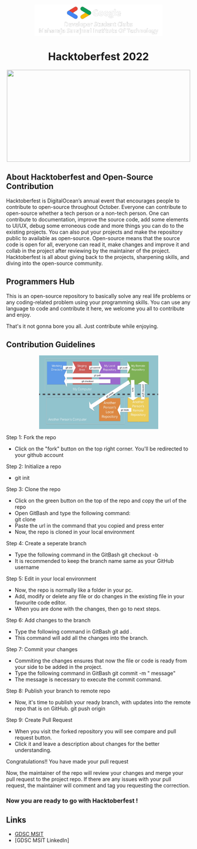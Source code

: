 <p align="center">
<img src="dsc msit logo 3.png" align="center" width="350" height="85" />
</p>


<h1 align="center"> Hacktoberfest 2022 </h1>


<p align="center">
<img src="Email Banners-Dark.png" align="center" width="500" height="250" />
</p>

## About Hacktoberfest and Open-Source Contribution
Hacktoberfest is DigitalOcean’s annual event that encourages people to contribute to open-source throughout October. Everyone can contribute to open-source whether a tech person or a non-tech person. One can contribute to documentation, improve the source code, add some elements to UI/UX, debug some erroneous code and more things you can do to the existing projects. You can also put your projects and make the repository public to available as open-source. Open-source means that the source code is open for all, everyone can read it, make changes and improve it and collab in the project after reviewing by the maintainer of the project. Hacktoberfest is all about giving back to the projects, sharpening skills, and diving into the open-source community.

## Programmers Hub
 
This is an open-source repository to basically solve any real life problems or any coding-related problem using your programming skills. You can use any language to code and contribute it here, we welcome you all to contribute and enjoy.

That's it not gonna bore you all. Just contribute while enjoying.


## Contribution Guidelines


<p align="center">
<img src="summary.png" align="center" width="325" height="200" />
</p>

Step 1: Fork the repo
- Click on the "fork" button on the top right corner. You'll be redirected to your github account

Step 2: Initialize a repo
- git init

Step 3: Clone the repo
- Click on the green button on the top of the repo and copy the url of the repo
- Open GitBash and type the following command:  
       git clone <url>
- Paste the url in the command that you copied and press enter
- Now, the repo is cloned in your local environment

Step 4: Create a seperate branch
- Type the following command in the GitBash
       git checkout -b <branch-name>
- It is recommended to keep the branch name same as your GitHub username
 
 
Step 5: Edit in your local environment
- Now, the repo is normally like a folder in your pc.
- Add, modify or delete any file or do changes in the existing file in your favourite code editor.
- When you are done with the changes, then go to next steps.

Step 6: Add changes to the branch
- Type the following command in GitBash
       git add .
- This command will add all the changes into the branch.

Step 7: Commit your changes
- Commiting the changes ensures that now the file or code is ready from your side to be added in the project.
- Type the following command in GitBash
       git commit -m "<your-name> message"
- The message is necessary to execute the commit command.

Step 8: Publish your branch to remote repo
- Now, it's time to publish your ready branch, with updates into the remote repo that is on GitHub.
       git push origin <your-branch-name>

Step 9: Create Pull Request
- When you visit the forked repository you will see compare and pull request button.
- Click it and leave a description about changes for the better understanding.

Congratulations!! You have made your pull request

Now, the maintainer of the repo will review your changes and merge your pull request to the project repo.
If there are any issues with your pull request, the maintainer will comment and tag you requesting the correction.

### Now you are ready to go with Hacktoberfest !
 
## Links
- [GDSC MSIT](https://gdsc.community.dev/maharaja-surajmal-institute-of-technology-delhi/)
- [GDSC MSIT LinkedIn]
